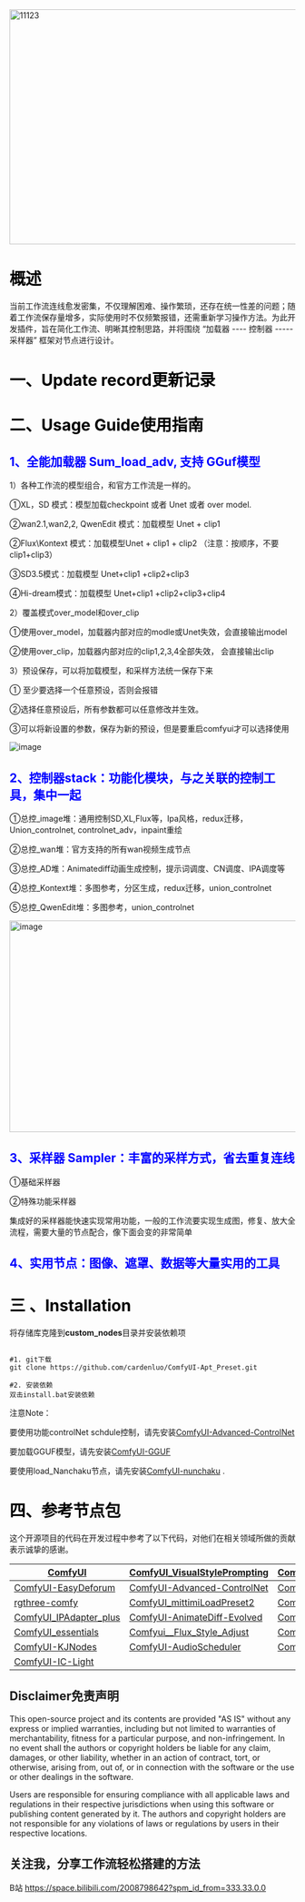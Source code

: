 
<img width="6085" height="413" alt="11123" src="https://github.com/user-attachments/assets/87d0f55b-c3bb-4621-862d-8f65f83815a2" />

# <font color="#000000"> 概述</font>
当前工作流连线愈发密集，不仅理解困难、操作繁琐，还存在统一性差的问题；随着工作流保存量增多，实际使用时不仅频繁报错，还需重新学习操作方法。为此开发插件，旨在简化工作流、明晰其控制思路，并将围绕 “加载器 ---- 控制器 ----- 采样器” 框架对节点进行设计。


# <font color="#000000"> 一、Update record更新记录</font>



# <font color="#000000">二、Usage Guide使用指南</font> 

## <font color="#0000FF"> 1、全能加载器 Sum_load_adv, 支持 GGuf模型</font>

1）各种工作流的模型组合，和官方工作流是一样的。

①XL，SD 模式：模型加载checkpoint 或者 Unet 或者 over model. 

②wan2.1,wan2,2, QwenEdit 模式：加载模型 Unet +  clip1 

②Flux\Kontext 模式：加载模型Unet +  clip1 +  clip2   （注意：按顺序，不要clip1+clip3）

③SD3.5模式：加载模型 Unet+clip1 +clip2+clip3

④Hi-dream模式：加载模型 Unet+clip1 +clip2+clip3+clip4

2）覆盖模式over_model和over_clip

①使用over_model，加载器内部对应的modle或Unet失效，会直接输出model

②使用over_clip，加载器内部对应的clip1,2,3,4全部失效， 会直接输出clip

3）预设保存，可以将加载模型，和采样方法统一保存下来

① 至少要选择一个任意预设，否则会报错

②选择任意预设后，所有参数都可以任意修改并生效。

③可以将新设置的参数，保存为新的预设，但是要重启comfyui才可以选择使用

![image](https://github.com/user-attachments/assets/c937203d-6ada-4b58-a882-512290e30dcd)


## <font color="#0000FF"> 2、控制器stack：功能化模块，与之关联的控制工具，集中一起</font>

①总控_image堆：通用控制SD,XL,Flux等，Ipa风格，redux迁移，Union_controlnet, controlnet_adv，inpaint重绘

②总控_wan堆：官方支持的所有wan视频生成节点

③总控_AD堆：Animatediff动画生成控制，提示词调度、CN调度、IPA调度等

④总控_Kontext堆：多图参考，分区生成，redux迁移，union_controlnet

⑤总控_QwenEdit堆：多图参考，union_controlnet

<img width="1612" height="372" alt="image" src="https://github.com/user-attachments/assets/fa16c55f-d875-421a-badc-ffcf015860e5" />



## <font color="#0000FF">3、采样器 Sampler：丰富的采样方式，省去重复连线</font>

①基础采样器

②特殊功能采样器

集成好的采样器能快速实现常用功能，一般的工作流要实现生成图，修复、放大全流程，需要大量的节点配合，像下面会变的非常简单 


## <font color="#0000FF">4、实用节点：图像、遮罩、数据等大量实用的工具</font>


# <font color="#000000"> 三 、Installation</font>
将存储库克隆到**custom_nodes**目录并安装依赖项

```

#1. git下载
git clone https://github.com/cardenluo/ComfyUI-Apt_Preset.git

#2. 安装依赖
双击install.bat安装依赖

```

注意Note：

要使用功能controlNet schdule控制，请先安装[ComfyUI-Advanced-ControlNet](https://github.com/Kosinkadink/ComfyUI-Advanced-ControlNet) 

要加载GGUF模型，请先安装[ComfyUI-GGUF](https://github.com/city96/ComfyUI-GGUF) 

要使用load_Nanchaku节点，请先安装[ComfyUI-nunchaku](https://github.com/nunchaku-tech/ComfyUI-nunchaku) .


# <font color="#000000">四、参考节点包</font>

这个开源项目的代码在开发过程中参考了以下代码，对他们在相关领域所做的贡献表示诚挚的感谢。

| [ComfyUI](https://github.com/comfyanonymous/ComfyUI)                      | [ComfyUI\_VisualStylePrompting](https://github.com/ExponentialML/ComfyUI_VisualStylePrompting) | [Comfyroll_CustomNodes](https://github.com/Suzie1/ComfyUI_Comfyroll_CustomNodes) |
| ------------------------------------------------------------------------- | ---------------------------------------------------------------------------------------------- | -------------------------------------------------------------------------------- |
| [ComfyUI-EasyDeforum](https://github.com/Chan-0312/ComfyUI-EasyDeforum)   | [ComfyUI-Advanced-ControlNet](https://github.com/Kosinkadink/ComfyUI-Advanced-ControlNet)      | [ComfyUI-Inspire-Pack](https://github.com/ltdrdata/ComfyUI-Inspire-Pack)         |
| [rgthree-comfy](https://github.com/rgthree/rgthree-comfy)                 | [ComfyUI\_mittimiLoadPreset2](https://github.com/mittimi/ComfyUI_mittimiLoadPreset2)           | [ComfyUI-Impact-Pack](https://github.com/ltdrdata/ComfyUI-Impact-Pack)           |
| [ComfyUI_IPAdapter_plus](https://github.com/cubiq/ComfyUI_IPAdapter_plus) | [ComfyUI-AnimateDiff-Evolved](https://github.com/Kosinkadink/ComfyUI-AnimateDiff-Evolved)      | [ComfyUI-Easy-Use](https://github.com/yolain/ComfyUI-Easy-Use)                   |
| [ComfyUI_essentials](https://github.com/cubiq/ComfyUI_essentials)         | [Comfyui__Flux_Style_Adjust](https://github.com/yichengup/Comfyui_Flux_Style_Adjust)           | [ComfyUI_LayerStyle_](https://github.com/chflame163/ComfyUI_LayerStyle)          |
| [ComfyUI-KJNodes](https://github.com/kijai/ComfyUI-KJNodes)               | [ComfyUI-AudioScheduler](https://github.com/a1lazydog/ComfyUI-AudioScheduler)                  | [ComfyUI-GGUF](https://github.com/city96/ComfyUI-GGUF)                           |
| [ComfyUI-IC-Light](https://github.com/kijai/ComfyUI-IC-Light)             |                                                                                                |                                                                                  |


## Disclaimer免责声明
This open-source project and its contents are provided "AS IS" without any express or implied warranties, including but not limited to warranties of merchantability, fitness for a particular purpose, and non-infringement. In no event shall the authors or copyright holders be liable for any claim, damages, or other liability, whether in an action of contract, tort, or otherwise, arising from, out of, or in connection with the software or the use or other dealings in the software.

Users are responsible for ensuring compliance with all applicable laws and regulations in their respective jurisdictions when using this software or publishing content generated by it. The authors and copyright holders are not responsible for any violations of laws or regulations by users in their respective locations.


## 关注我，分享工作流轻松搭建的方法
B站 https://space.bilibili.com/2008798642?spm_id_from=333.33.0.0

